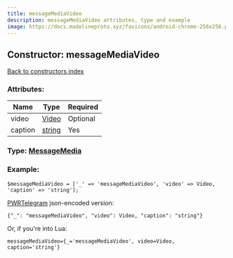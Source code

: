 ```yaml
---
title: messageMediaVideo
description: messageMediaVideo attributes, type and example
image: https://docs.madelineproto.xyz/favicons/android-chrome-256x256.png
---
```

## Constructor: messageMediaVideo  
[Back to constructors index](index.md)



### Attributes:

| Name     |    Type       | Required |
|----------|---------------|----------|
|video|[Video](../types/Video.md) | Optional|
|caption|[string](../types/string.md) | Yes|



### Type: [MessageMedia](../types/MessageMedia.md)


### Example:

```
$messageMediaVideo = ['_' => 'messageMediaVideo', 'video' => Video, 'caption' => 'string'];
```  

[PWRTelegram](https://pwrtelegram.xyz) json-encoded version:

```
{"_": "messageMediaVideo", "video": Video, "caption": "string"}
```


Or, if you're into Lua:  


```
messageMediaVideo={_='messageMediaVideo', video=Video, caption='string'}

```



